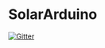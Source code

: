 # SolarArduino

[![Gitter](https://badges.gitter.im/Join%20Chat.svg)](https://gitter.im/EmrysMyrddin/SolarArduino?utm_source=badge&utm_medium=badge&utm_campaign=pr-badge)

